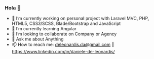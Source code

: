 ### Hola 👋

- 🔭 I’m currently working on personal project with Laravel MVC, PHP, HTML5, CSS3/SCSS, Blade/Bootstrap and JavaScript
- 🌱 I’m currently learning Angular
- 👯 I’m looking to collaborate on Company or Agency
- 💬 Ask me about Anything
- 📫 How to reach me: deleonardis.da@gmail.com || https://www.linkedin.com/in/daniele-de-leonardis/

